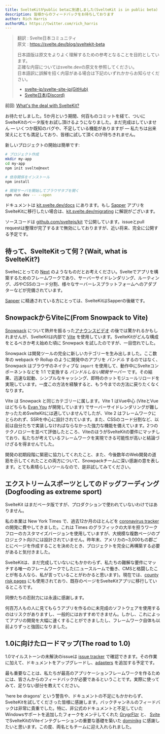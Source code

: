 ```yaml
---
title: SvelteKitがpublic betaに到達しました(SvelteKit is in public beta)
description: 皆様からのフィードバックをお待ちしております
author: Rich Harris
authorURL: https://twitter.com/rich_harris
---
```

> 翻訳 : Svelte日本コミュニティ  
> 原文 : https://svelte.dev/blog/sveltekit-beta
> 
> 日本語版は原文をよりよく理解するための参考となることを目的としています。  
> 正確な内容についてはsvelte.devの原文を参照してください。  
> 日本語訳に誤解を招く内容がある場合は下記のいずれかからお知らせください。
> - [svelte-jp/svelte-site-jp(GitHub)](https://github.com/svelte-jp/svelte-site-jp)
> - [Svelte日本(Discord)](https://discord.com/invite/YTXq3ZtBbx)

<aside><p>前回: <a href="/blog/whats-the-deal-with-sveltekit">What's the deal with SvelteKit?</a></p></aside>

お待たせしました。5か月という期間、何百ものコミットを経て、ついにSvelteKitのベータ版をお試し頂けるようになりました。まだ完成はしていません — いくつか既知のバグや、不足している機能がありますが — 私たちは出来栄えにとても満足しており、皆様に試して頂くのが待ちきれません。

新しいプロジェクトの開始は簡単です:

```bash
# プロジェクト作成
mkdir my-app
cd my-app
npm init svelte@next

# 依存関係をインストール
npm install

# 開発サーバを開始してブラウザタブを開く
npm run dev -- --open
```

ドキュメントは [kit.svelte.dev/docs](https://kit.svelte.dev/docs) にあります。もし [Sapper](https://sapper.svelte.dev) アプリをSvelteKitに移行したい場合は、[kit.svelte.dev/migrating](https://kit.svelte.dev/migrating) に解説がございます。

ソースコードは [github.com/sveltejs/kit](https://github.com/sveltejs/kit) で公開しています。issueとpull requestは整理が完了するまで無効にしておりますが、近い将来、完全に公開する予定です。


## 待って、SvelteKitって何？(Wait, what is SvelteKit?)

Svelteにとっての [Next](https://nextjs.org/) のようなものだとお考えください。Svelteでアプリを構築するためのフレームワークであり、サーバーサイドレンダリング、ルーティング、JSやCSSのコード分割、様々なサーバーレスプラットフォームへのアダプターなどが完備されています。

[Sapper](https://sapper.svelte.dev) に精通されている方にとっては、SvelteKitはSapperの後継です。

## SnowpackからViteに(From Snowpack to Vite)

[Snowpack](https://www.snowpack.dev/) について熱弁を振るった[アナウンスビデオ](/blog/whats-the-deal-with-sveltekit) の後では驚かれるかもしれませんが、SvelteKitは内部で [Vite](https://vitejs.dev) を使用しています。SvelteKitがどんな構成をとるべきか考え始めた頃に Snowpack を試したのですが、一目惚れでした。

Snowpack は開発ツールの完全に新しいカテゴリーを生み出しました。ここ数年の webpack や Rollup のように開発中のアプリを _バンドル_ するのではなく、Snowpack はブラウザのネイティブな `import` を使用して、動作中にSvelteコンポーネントなどを 1:1 で変換する _バンドルしない開発サーバー_ です。その結果、迅速な起動、シンプルなキャッシング、即時のホットモジュールリロードを実現しています。一度この方法を経験すると、もう今までの方法に戻りたくなくなります。

Vite は Snowpack と同じカテゴリーに属します。Vite 1 はVue中心 (ViteとVueはどちらも [Evan You](https://twitter.com/youyuxi) が開発しています) でサーバーサイドレンダリングが難しかったためSvelteKitには適していませんでしたが、Vite 2 はフレームワークにとらわれず、SSRを中心に設計されています。また、CSSのコード分割など、以前は自分たちで実装しなければならなかった強力な機能を備えています。2つのテクノロジーを並べて評価したところ、ViteのほうがSvelteKitの要件にマッチしており、私たちが考えているフレームワークを実現できる可能性が高いと結論づけざるを得ませんでした。

開発の初期段階に緊密に協力してくれたこと、また、今後数年のWeb開発の道筋を示してくれたことの両方について、Snowpackチームに深い感謝の意を表します。とても素晴らしいツールなので、是非試してみてください。


## エクストリームスポーツとしてのドッグフーディング(Dogfooding as extreme sport)

SvelteKit はまだベータ版ですが、プロダクションで使われていないわけではありません。

私の本業は New York Times で、過去12か月のほとんどを [coronavirus tracker](https://www.nytimes.com/interactive/2020/us/coronavirus-us-cases.html) の開発に費やしてきました。これは Times のグラフィックの大半を担うワークフローのカスタマイズバージョンを使用していますが、大規模な複数ページのプロジェクト向けには設計されていません。昨年末、アメリカの~3,000もの郡ごとにページを作成することを決めたとき、プロジェクトを完全に再構築する必要があると気付きました。

SvelteKitは、まだ完成していないにもかかわらず、私たちの難解な要件にマッチする唯一のフレームワークでした(ニュースルームで働き、CMSと格闘したことが有る人なら、私が言っていることがわかると思います)。現在では、[county risk pages](https://www.nytimes.com/interactive/2021/us/tom-green-texas-covid-cases.html) にも使用されており、既存のページをSvelteKitアプリに移行しているところです。

<aside><p>同僚たちの忍耐力には永遠に感謝します。</p></aside>

何百万人もの人に見てもらうアプリを作るのに未完成のソフトウェアを使用するのはリスクがありますし、一般的にはおすすめできません。しかし、これによってアプリの開発を大幅に速くすることができましたし、フレームワーク自体も以前よりずっと強固になりました。

## 1.0に向けたロードマップ(The road to 1.0)

1.0マイルストーンの未解決のissueは [issue tracker](https://github.com/sveltejs/kit/issues?q=is%3Aopen+is%3Aissue+milestone%3A1.0) で確認できます。その作業に加えて、ドキュメントをアップグレードし、[adapters](https://kit.svelte.dev/docs#adapters) を追加する予定です。

最も重要なことは、私たちが最高のアプリケーションフレームワークを作るためには、皆さんからのフィードバックが必要であるということです。実際に使ってみて、足りない部分を教えてください。

'here be dragons' という警告や、ドキュメントの不足にもかかわらず、SvelteKitを試してくださった皆様に感謝します。バックチャンネルのフィードバックは非常に貴重でした。特に、非公式のドキュメントと不足していたWindowsサポートを追加したフォークをメンテしてくれた [GrygrFlzr](https://github.com/GrygrFlzr) と、 [Svite](https://github.com/svitejs/svite) でSvelteKitのViteインテグレーションの重要な基礎を築いた [dominikg](https://github.com/dominikg) に感謝したいと思います。この度、両名ともチームに迎え入れられました。